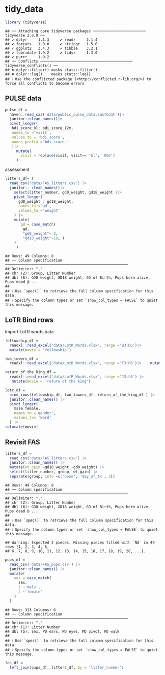 tidy_data
================

``` r
library (tidyverse)
```

    ## ── Attaching core tidyverse packages ──────────────────────── tidyverse 2.0.0 ──
    ## ✔ dplyr     1.1.3     ✔ readr     2.1.4
    ## ✔ forcats   1.0.0     ✔ stringr   1.5.0
    ## ✔ ggplot2   3.4.3     ✔ tibble    3.2.1
    ## ✔ lubridate 1.9.2     ✔ tidyr     1.3.0
    ## ✔ purrr     1.0.2     
    ## ── Conflicts ────────────────────────────────────────── tidyverse_conflicts() ──
    ## ✖ dplyr::filter() masks stats::filter()
    ## ✖ dplyr::lag()    masks stats::lag()
    ## ℹ Use the conflicted package (<http://conflicted.r-lib.org/>) to force all conflicts to become errors

## PULSE data

``` r
pulse_df =
  haven::read_sas('data/public_pulse_data.sas7bdat')|>
  janitor::clean_names()|>
  pivot_longer(
   bdi_score_bl: bdi_score_12m,
   names_to ='visit',
   values_to = 'bdi_score',
   names_prefix ='bdi_score_'
   )|>
     mutate(
       visit = replace(visit, visit== 'bl', '00m')
     )
```

assessment

``` r
litters_df= (
  read_csv("data/FAS_litters.csv") |>
  janitor:: clean_names()|>
    select(litter_number, gd0_weight, gd18_weight )|>
    pivot_longer(
      gd0_weight : gd18_weight,
      names_to ='gd',
      values_to ='weight' 
    ) |>
    mutate(
       gd = case_match(
        gd,
        "gd0_weight"~ 0,
        "gd18_weight"~18, )
    )
     )
```

    ## Rows: 49 Columns: 8
    ## ── Column specification ────────────────────────────────────────────────────────
    ## Delimiter: ","
    ## chr (2): Group, Litter Number
    ## dbl (6): GD0 weight, GD18 weight, GD of Birth, Pups born alive, Pups dead @ ...
    ## 
    ## ℹ Use `spec()` to retrieve the full column specification for this data.
    ## ℹ Specify the column types or set `show_col_types = FALSE` to quiet this message.

## LoTR Bind rows

Import LoTR words data

``` r
fellowship_df =
  readxl::read_excel('data/LotR_Words.xlsx', range ='B3:D6')|>
  mutate(movie = 'fellowship')

two_towers_df =
  readxl::read_excel('data/LotR_Words.xlsx', range ='F3:H6')|>    mutate(movie = 'two towers')

return_of_the_king_df =
  readxl::read_excel('data/LotR_Words.xlsx', range ='J3:L6') |> 
   mutate(movie = 'return of the king')

lotr_df =
  bind_rows(fellowship_df, two_towers_df, return_of_the_king_df ) |> 
  janitor::clean_names() |> 
  pivot_longer(
    male:female,
    names_to ='gender',
    values_to= 'word'
  ) |> 
relocate(movie)
```

## Revisit FAS

``` r
litters_df =
  read_csv('data/FAS_litters.csv') |> 
  janitor::clean_names() |> 
  mutate(wt_gain =gd18_weight -gd0_weight) |> 
  select(litter_number, group, wt_gain) |> 
  separate(group, into =c('dose', 'day_of_tx', 3))
```

    ## Rows: 49 Columns: 8
    ## ── Column specification ────────────────────────────────────────────────────────
    ## Delimiter: ","
    ## chr (2): Group, Litter Number
    ## dbl (6): GD0 weight, GD18 weight, GD of Birth, Pups born alive, Pups dead @ ...
    ## 
    ## ℹ Use `spec()` to retrieve the full column specification for this data.
    ## ℹ Specify the column types or set `show_col_types = FALSE` to quiet this message.

    ## Warning: Expected 3 pieces. Missing pieces filled with `NA` in 49 rows [1, 2, 3, 4, 5,
    ## 6, 7, 8, 9, 10, 11, 12, 13, 14, 15, 16, 17, 18, 19, 20, ...].

``` r
pups_df =
  read_csv('data/FAS_pups.csv') |> 
  janitor::clean_names() |> 
  mutate(
    sex = case_match(
      sex,
      1 ~'male',
      2 ~'female'
    )
  )
```

    ## Rows: 313 Columns: 6
    ## ── Column specification ────────────────────────────────────────────────────────
    ## Delimiter: ","
    ## chr (1): Litter Number
    ## dbl (5): Sex, PD ears, PD eyes, PD pivot, PD walk
    ## 
    ## ℹ Use `spec()` to retrieve the full column specification for this data.
    ## ℹ Specify the column types or set `show_col_types = FALSE` to quiet this message.

``` r
fas_df =
  left_join(pups_df, litters_df, by = 'litter_number')
```
